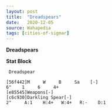 ```yaml
---
layout: post
title:  "Dreadspears"
date:   2020-12-05
source: Wahapedia
tags: [cities-of-sigmar]
---
```


**Dreadspears**

**Stat Block**
```
 Dreadspear
```

```
[56f442]M     W     B     Sa    [-]
6"    1     6     4+    
[e85545]Weapons[-]
[c6c930]Darkling Spear[-]
2"     A:1    H:4+   W:4+   R:-    D:1   
```


